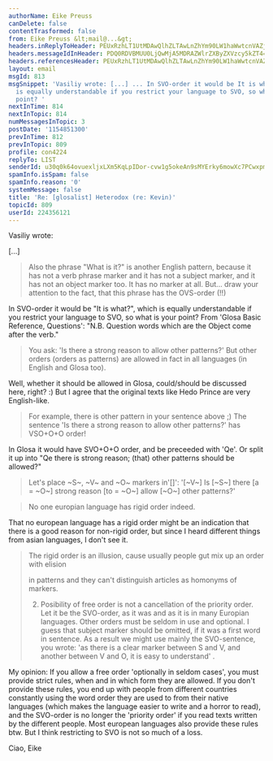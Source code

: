 ```yaml
---
authorName: Eike Preuss
canDelete: false
contentTrasformed: false
from: Eike Preuss &lt;mail@...&gt;
headers.inReplyToHeader: PEUxRzhLT1UtMDAwQlhZLTAwLnZhYm90LW1haWwtcnVAZjIzLm1haWwucnU+
headers.messageIdInHeader: PDQ0RDVBMUU0LjQwMjA5MDRAZWlrZXByZXVzcy5kZT4=
headers.referencesHeader: PEUxRzhLT1UtMDAwQlhZLTAwLnZhYm90LW1haWwtcnVAZjIzLm1haWwucnU+
layout: email
msgId: 813
msgSnippet: 'Vasiliy wrote: [...] ... In SVO-order it would be It is what? , which
  is equally understandable if you restrict your language to SVO, so what is your
  point? '
nextInTime: 814
nextInTopic: 814
numMessagesInTopic: 3
postDate: '1154851300'
prevInTime: 812
prevInTopic: 809
profile: con4224
replyTo: LIST
senderId: u30q0k64ovuexljxLXm5KqLpIDor-cvw1g5okeAn9sMYErky6mowXc7PCwxpmSk5zJMVSD_ThJohwbXW7CkUOYJBr7jznOM
spamInfo.isSpam: false
spamInfo.reason: '0'
systemMessage: false
title: 'Re: [glosalist] Heterodox (re: Kevin)'
topicId: 809
userId: 224356121
---
```


Vasiliy wrote:

[...]
> Also the phrase "What is it?" is another English pattern, because it has not a verb 
> phrase marker and it has not a subject marker, and it has not an object marker too. It 
> has no marker at all. But... draw your attention to the fact, that this phrase has the 
> OVS-order (!!)

In SVO-order it would be "It is what?", which is equally understandable 
if you restrict your language to SVO, so what is your point?
 From 'Glosa Basic Reference, Questions': "N.B. Question words which are 
the Object come after the verb."

> You ask: 'Is there a strong reason to allow other patterns?'
> But other orders (orders as patterns) are allowed in fact in all languages (in English 
> and Glosa too).

Well, whether it should be allowed in Glosa, could/should be discussed 
here, right? :) But I agree that the original texts like Hedo Prince are 
very English-like.

> For example, there is other pattern in your sentence above ;)
> The sentence 'Is there a strong reason to allow other patterns?' has VSO+O+O order!

In Glosa it would have SVO+O+O order, and be preceeded with 'Qe'.
Or split it up into
"Qe there is strong reason; (that) other patterns should be allowed?"

> 
> Let's place ~S~, ~V~ and ~O~ markers in'[]':
>  '[~V~] Is [~S~] there [a = ~O~] strong reason [to = ~O~] allow [~O~] other patterns?'
> 

> No one europian language has rigid order indeed.

That no european language has a rigid order might be an indication that 
there is a good reason for non-rigid order, but since I heard different 
things from asian languages, I don't see it.

> The rigid order is an illusion, cause usually people gut mix up an order with  elision 
> 
> in patterns and they can't distinguish articles as homonyms of markers.
> 
> 2. Posibility of free order is not a cancellation of the priority order. 
> Let it be the SVO-order, as it was and as it is in many Europian languages. 
> Other orders must be seldom in use and optional. 
> I guess that subject marker should be omitted, if it was a first word in sentence.
> As a result we might use mainly the SVO-sentence, you wrote: 'as there is a clear marker between S and V, and another between V and O, it is easy to understand' . 

My opinion: If you allow a free order 'optionally in seldom cases', you 
must provide strict rules, when and in which form they are allowed. If 
you don't provide these rules, you end up with people from different 
countries constantly using the word order they are used to from their 
native languages (which makes the language easier to write and a horror 
to read), and the SVO-order is no longer the 'priority order' if you 
read texts written by the different people. Most european languages also 
provide these rules btw.
But I think restricting to SVO is not so much of a loss.

Ciao, Eike

